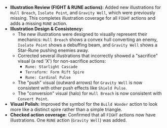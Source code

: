 - **Illustration Review (FIGHT & RUNE actions):** Added new illustrations for `Hull Breach`, `Isolate Point`, and `Gravity Well`, which were previously missing. This completes illustration coverage for all `FIGHT` actions and adds a missing `RUNE` action.
- **Illustration Design & Consistency:**
    - The new illustrations were designed to visually represent their mechanics: `Hull Breach` shows a convex hull converting an enemy, `Isolate Point` shows a debuffing beam, and `Gravity Well` shows a Star-Rune pushing enemies away.
    - Corrected several illustrations that incorrectly showed a "sacrifice" visual (a red 'X') for non-sacrifice actions:
        - `Rune: Starlight Cascade`
        - `Terraform: Form Rift Spire`
        - `Rune: Cardinal Pulse`
    - The "push" visual (outward arrows) for `Gravity Well` is now consistent with other push effects like `Shield Pulse`.
    - The "conversion" visual (halo) for `Hull Breach` is now consistent with `Convert Point`.
- **Visual Polish:** Improved the symbol for the `Build Wonder` action to look more like a distinct spire rather than a simple triangle.
- **Checked action coverage:** Confirmed that all `FIGHT` actions now have illustrations. One `RUNE` action (`Gravity Well`) was added.